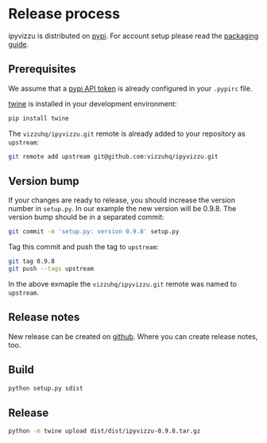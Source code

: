# Release process

ipyvizzu is distributed on [pypi](https://pypi.org). For account setup please
read the [packaging
guide](https://packaging.python.org/en/latest/guides/distributing-packages-using-setuptools/#create-an-account).

## Prerequisites

We assume that a [pypi API token](https://pypi.org/help/#apitoken) is already
configured in your `.pypirc` file.

[twine](https://pypi.org/project/twine/) is installed in your development environment:

```sh
pip install twine
```

The `vizzuhq/ipyvizzu.git` remote is already added to your repository as `upstream`:

```sh
git remote add upstream git@github.com:vizzuhq/ipyvizzu.git
```

## Version bump

If your changes are ready to release, you should increase the version number in
`setup.py`. In our example the new version will be 0.9.8. The version bump
should be in a separated commit:

```sh
git commit -m 'setup.py: version 0.9.8' setup.py
```

Tag this commit and push the tag to `upstream`:

```sh
git tag 0.9.8
git push --tags upstream
```

In the above exmaple the `vizzuhq/ipyvizzu.git` remote was named to `upstream`.

## Release notes

New release can be created on [github](https://github.com/vizzuhq/ipyvizzu/releases/new).
Where you can create release notes, too.

## Build

```sh
python setup.py sdist
```

## Release

```sh
python -m twine upload dist/dist/ipyvizzu-0.9.8.tar.gz
```
